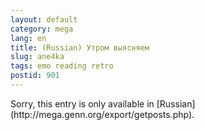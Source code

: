 ```yaml
---
layout: default
category: mega
lang: en
title: (Russian) Утром выясняем
slug: ane4ka
tags: emo reading retro 
postid: 901
---
```

<p>Sorry, this entry is only available in [Russian](http://mega.genn.org/export/getposts.php).</p>